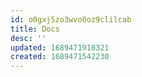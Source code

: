 ```yaml
---
id: o0gxj5zo3wvo0oz9clilcab
title: Docs
desc: ''
updated: 1689471918321
created: 1689471542230
---
```

